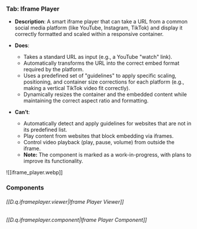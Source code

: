 
### Tab: Iframe Player

- **Description**: A smart iframe player that can take a URL from a common social media platform (like YouTube, Instagram, TikTok) and display it correctly formatted and scaled within a responsive container.

- **Does**:

    - Takes a standard URL as input (e.g., a YouTube "watch" link).
    - Automatically transforms the URL into the correct embed format required by the platform.
    - Uses a predefined set of "guidelines" to apply specific scaling, positioning, and container size corrections for each platform (e.g., making a vertical TikTok video fit correctly).
    - Dynamically resizes the container and the embedded content while maintaining the correct aspect ratio and formatting.

- **Can’t**:
   
    - Automatically detect and apply guidelines for websites that are not in its predefined list.
    - Play content from websites that block embedding via iframes.
    - Control video playback (play, pause, volume) from outside the iframe.
    - **Note:** The component is marked as a work-in-progress, with plans to improve its functionality.


![[iframe_player.webp]]




### Components

###### [[D.q.iframeplayer.viewer|Iframe Player Viewer]]

###### [[D.q.iframeplayer.component|Iframe Player Component]]
